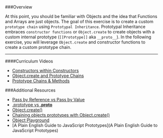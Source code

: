 ###Overview

At this point, you should be familiar with Objects and the idea that Functions and Arrays are just objects.  The goal of this exercise is to create a custom `prototype chain` 
using `Prototypal Inheritance`.  Prototypal Inheritance embraces `constructor functions` or `Object.create` to create objects with a custom internal prototype (`[[Prototype]]` aka `__proto__`).
In the following exercise, you will leverage `Object.create` and constructor functions to create a custom prototype chain.


<hr>

####Curriculum Videos

- [Constructors within Constructors](https://learn.fullstackacademy.com/workshop/57a21d1d39616e0300f91dd6/content/5841fcb54b5f3d000456f6be/text)
- [Object.create and Prototype Chains](https://learn.fullstackacademy.com/workshop/57a21d1d39616e0300f91dd6/content/5841fcbc4b5f3d000456f6c3/text)
- [Prototype Chains & Methods](https://learn.fullstackacademy.com/workshop/57a21d1d39616e0300f91dd6/content/584a098abfff15000443e216/text)

###Additional Resources

- [Pass by Reference vs Pass by Value](http://docstore.mik.ua/orelly/webprog/jscript/ch11_02.htm)
- [.prototype vs .__proto__](http://stackoverflow.com/questions/9959727/proto-vs-prototype-in-javascript)
- [Object.create()](https://developer.mozilla.org/en-US/docs/Web/JavaScript/Reference/Global_Objects/Object/create)
- [Chaining objects prototypes with Object.create()](http://eli.thegreenplace.net/2013/10/22/classical-inheritance-in-javascript-es5)
- [Object Playground](http://www.objectplayground.com/)
- [A Plain English Guide to JavaScript Prototypes](A Plain English Guide to JavaScript Prototypes)

